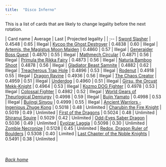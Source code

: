 ```yaml
---
title:  "Disco Inferno"
---
```


This is a list of cards that are likely to change legality before the next rotation.

| Card name | Average | Last | Projected legality |
| :-- |
[Sword Slasher](https://db.ygoprodeck.com/card/?search=Sword%20Slasher) | 0.4548 | 0.65 | Illegal |
[Kycoo the Ghost Destroyer](https://db.ygoprodeck.com/card/?search=Kycoo%20the%20Ghost%20Destroyer) | 0.4838 | 0.60 | Illegal |
[Artemis, the Magistus Moon Maiden](https://db.ygoprodeck.com/card/?search=Artemis,%20the%20Magistus%20Moon%20Maiden) | 0.4860 | 0.57 | Illegal |
[Generaider Boss Quest](https://db.ygoprodeck.com/card/?search=Generaider%20Boss%20Quest) | 0.4870 | 0.55 | Illegal |
[Mathmech Circular](https://db.ygoprodeck.com/card/?search=Mathmech%20Circular) | 0.4871 | 0.56 | Illegal |
[Primula the Rikka Fairy](https://db.ygoprodeck.com/card/?search=Primula%20the%20Rikka%20Fairy) | 0.4873 | 0.56 | Illegal |
[Naturia Bamboo Shoot](https://db.ygoprodeck.com/card/?search=Naturia%20Bamboo%20Shoot) | 0.4878 | 0.56 | Illegal |
[Gladiator Beast Samnite](https://db.ygoprodeck.com/card/?search=Gladiator%20Beast%20Samnite) | 0.4882 | 0.62 | Illegal |
[Treacherous Trap Hole](https://db.ygoprodeck.com/card/?search=Treacherous%20Trap%20Hole) | 0.4896 | 0.53 | Illegal |
[Rodenut](https://db.ygoprodeck.com/card/?search=Rodenut) | 0.4918 | 0.55 | Illegal |
[Dragon Ravine](https://db.ygoprodeck.com/card/?search=Dragon%20Ravine) | 0.4936 | 0.56 | Illegal |
[The Chaos Creator](https://db.ygoprodeck.com/card/?search=The%20Chaos%20Creator) | 0.4959 | 0.51 | Illegal |
[Underdog](https://db.ygoprodeck.com/card/?search=Underdog) | 0.4960 | 0.51 | Illegal |
[Girsu, the Orcust Mekk-Knight](https://db.ygoprodeck.com/card/?search=Girsu,%20the%20Orcust%20Mekk-Knight) | 0.4964 | 0.53 | Illegal |
[Kozmo DOG Fighter](https://db.ygoprodeck.com/card/?search=Kozmo%20DOG%20Fighter) | 0.4978 | 0.53 | Illegal |
[Colossal Fighter](https://db.ygoprodeck.com/card/?search=Colossal%20Fighter) | 0.4982 | 0.52 | Illegal |
[World Gears of Theurlogical Demiurgy](https://db.ygoprodeck.com/card/?search=World%20Gears%20of%20Theurlogical%20Demiurgy) | 0.4998 | 0.59 | Illegal |
[Bujin Yamato](https://db.ygoprodeck.com/card/?search=Bujin%20Yamato) | 0.4998 | 0.53 | Illegal |
[Bujingi Sinyou](https://db.ygoprodeck.com/card/?search=Bujingi%20Sinyou) | 0.4999 | 0.55 | Illegal |
[Ancient Warriors - Ingenious Zhuge Kong](https://db.ygoprodeck.com/card/?search=Ancient%20Warriors%20-%20Ingenious%20Zhuge%20Kong) | 0.5018 | 0.48 | Unlimited |
[Charubin the Fire Knight](https://db.ygoprodeck.com/card/?search=Charubin%20the%20Fire%20Knight) | 0.5019 | 0.49 | Unlimited |
[First of the Dragons](https://db.ygoprodeck.com/card/?search=First%20of%20the%20Dragons) | 0.5024 | 0.48 | Unlimited |
[Shiranui Squire](https://db.ygoprodeck.com/card/?search=Shiranui%20Squire) | 0.5029 | 0.42 | Unlimited |
[Odd-Eyes Saber Dragon](https://db.ygoprodeck.com/card/?search=Odd-Eyes%20Saber%20Dragon) | 0.5036 | 0.49 | Unlimited |
[Evolzar Laggia](https://db.ygoprodeck.com/card/?search=Evolzar%20Laggia) | 0.5098 | 0.30 | Unlimited |
[Zombie Necronize](https://db.ygoprodeck.com/card/?search=Zombie%20Necronize) | 0.5128 | 0.45 | Unlimited |
[Redox, Dragon Ruler of Boulders](https://db.ygoprodeck.com/card/?search=Redox,%20Dragon%20Ruler%20of%20Boulders) | 0.5308 | 0.40 | Limited |
[Last Chapter of the Noble Knights](https://db.ygoprodeck.com/card/?search=Last%20Chapter%20of%20the%20Noble%20Knights) | 0.5491 | 0.38 | Unlimited |

<br>

###### [Back home](index)